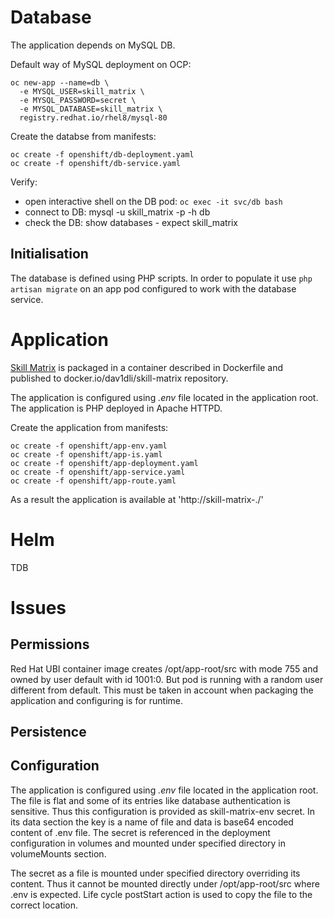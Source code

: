# Database
The application depends on MySQL DB.

Default way of MySQL deployment on OCP:
```
oc new-app --name=db \
  -e MYSQL_USER=skill_matrix \
  -e MYSQL_PASSWORD=secret \
  -e MYSQL_DATABASE=skill_matrix \
  registry.redhat.io/rhel8/mysql-80
```

Create the databse from manifests:
```
oc create -f openshift/db-deployment.yaml
oc create -f openshift/db-service.yaml
```

Verify:
* open interactive shell on the DB pod: `oc exec -it svc/db bash`
* connect to DB: mysql -u skill_matrix -p -h db
* check the DB: show databases - expect skill_matrix

## Initialisation
The database is defined using PHP scripts. In order to populate it use `php artisan migrate` on an app pod configured to work with the database service.

# Application
[Skill Matrix](https://github.com/the-guitarman/skill_matrix) is packaged in a container described in Dockerfile and published to docker.io/dav1dli/skill-matrix repository.

The application is configured using *.env* file located in the application root. The application is PHP deployed in Apache HTTPD.

Create the application from manifests:
```
oc create -f openshift/app-env.yaml
oc create -f openshift/app-is.yaml
oc create -f openshift/app-deployment.yaml
oc create -f openshift/app-service.yaml
oc create -f openshift/app-route.yaml
```

As a result the application is available at 'http://skill-matrix-<project>.<cluster>/'

# Helm
TDB

# Issues
## Permissions
Red Hat UBI container image creates /opt/app-root/src with mode 755 and owned by user default with id 1001:0. But pod is running with a random user different from default. This must be taken in account when packaging the application and configuring is for runtime.

## Persistence

## Configuration
The application is configured using *.env* file located in the application root. The file is flat and some of its entries like database authentication is sensitive. Thus this configuration is provided as skill-matrix-env secret. In its data section the key is a name of file and data is base64 encoded content of .env file. The secret is referenced in the deployment configuration in volumes and mounted under specified directory in volumeMounts section.

The secret as a file is mounted under specified directory overriding its content. Thus it cannot be mounted directly under /opt/app-root/src where .env is expected. Life cycle postStart action is used to copy the file to the correct location.
